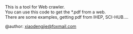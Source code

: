 This is a tool for Web crawler.  
You can use this code to get the *.pdf from a web.  
There are some examples, getting pdf from IHEP, SCI-HUB....   
  
@author: <xiaodengjie@foxmail.com>